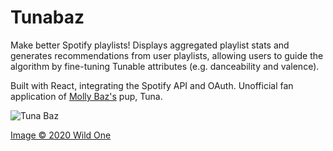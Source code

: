 # Tunabaz

Make better Spotify playlists! Displays aggregated playlist stats and generates recommendations from user playlists, allowing users to guide the algorithm by fine-tuning Tunable attributes (e.g. danceability and valence).

Built with React, integrating the Spotify API and OAuth. Unofficial fan application of [Molly Baz's](http://instagram.com/mollybaz/) pup, Tuna.

![Tuna Baz](https://cdn.shopify.com/s/files/1/0011/7532/2687/articles/Asset_2_1040x.png?v=1574871827)

[Image © 2020 Wild One](https://wildone.com/blogs/content/molly-and-tuna)
